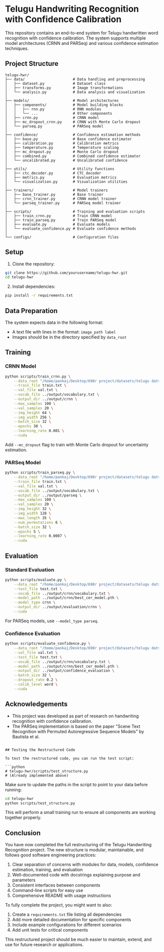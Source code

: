 # Telugu Handwriting Recognition with Confidence Calibration

This repository contains an end-to-end system for Telugu handwritten word recognition with confidence calibration. The system supports multiple model architectures (CRNN and PARSeq) and various confidence estimation techniques.

## Project Structure

```
telugu-hwr/
├── data/                      # Data handling and preprocessing
│   ├── dataset.py             # Dataset class
│   ├── transforms.py          # Image transformations
│   └── analysis.py            # Data analysis and visualization
│
├── models/                    # Model architectures
│   ├── components/            # Model building blocks
│   │   ├── rnn.py             # RNN modules
│   │   └── ...                # Other components
│   ├── crnn.py                # CRNN model
│   ├── mc_dropout_crnn.py     # CRNN with Monte Carlo dropout
│   └── parseq.py              # PARSeq model
│
├── confidence/                # Confidence estimation methods
│   ├── base.py                # Base confidence estimator
│   ├── calibration.py         # Calibration metrics
│   ├── temperature.py         # Temperature scaling
│   ├── mc_dropout.py          # Monte Carlo dropout
│   ├── combined.py            # Combined confidence estimator
│   └── uncalibrated.py        # Uncalibrated confidence
│
├── utils/                     # Utility functions
│   ├── ctc_decoder.py         # CTC decoder
│   ├── metrics.py             # Evaluation metrics
│   └── visualization.py       # Visualization utilities
│
├── trainers/                  # Model trainers
│   ├── base_trainer.py        # Base trainer
│   ├── crnn_trainer.py        # CRNN model trainer
│   └── parseq_trainer.py      # PARSeq model trainer
│
├── scripts/                   # Training and evaluation scripts
│   ├── train_crnn.py          # Train CRNN model
│   ├── train_parseq.py        # Train PARSeq model
│   ├── evaluate.py            # Evaluate models
│   └── evaluate_confidence.py # Evaluate confidence methods
│
└── configs/                   # Configuration files
```

## Setup

1. Clone the repository:
```bash
git clone https://github.com/yourusername/telugu-hwr.git
cd telugu-hwr
```

2. Install dependencies:
```bash
pip install -r requirements.txt
```

## Data Preparation

The system expects data in the following format:

- A text file with lines in the format: `image_path label`
- Images should be in the directory specified by `data_root`

## Training

### CRNN Model

```bash
python scripts/train_crnn.py \
    --data_root "/home/pankaj/Desktop/698r project/datasets/telugu datset" \
    --train_file train.txt \
    --val_file val.txt \
    --vocab_file ../output/vocabulary.txt \
    --output_dir ../output/crnn \
    --max_samples 100 \
    --val_samples 20 \
    --img_height 64 \
    --img_width 256 \
    --batch_size 32 \
    --epochs 30 \
    --learning_rate 0.001 \
    --cuda
```

Add `--mc_dropout` flag to train with Monte Carlo dropout for uncertainty estimation.

### PARSeq Model

```bash
python scripts/train_parseq.py \
    --data_root "/home/pankaj/Desktop/698r project/datasets/telugu datset" \
    --train_file train.txt \
    --val_file val.txt \
    --vocab_file ../output/vocabulary.txt \
    --output_dir ../output/parseq \
    --max_samples 100 \
    --val_samples 20 \
    --img_height 32 \
    --img_width 128 \
    --max_length 35 \
    --num_permutations 6 \
    --batch_size 32 \
    --epochs 5 \
    --learning_rate 0.0007 \
    --cuda
```

## Evaluation

### Standard Evaluation

```bash
python scripts/evaluate.py \
    --data_root "/home/pankaj/Desktop/698r project/datasets/telugu datset" \
    --test_file test.txt \
    --vocab_file ../output/crnn/vocabulary.txt \
    --model_path ../output/crnn/best_cer_model.pth \
    --model_type crnn \
    --output_dir ../output/evaluation/crnn \
    --cuda
```

For PARSeq models, use `--model_type parseq`.

### Confidence Evaluation

```bash
python scripts/evaluate_confidence.py \
    --data_root "/home/pankaj/Desktop/698r project/datasets/telugu datset" \
    --val_file val.txt \
    --test_file test.txt \
    --vocab_file ../output/crnn/vocabulary.txt \
    --model_path ../output/crnn/best_cer_model.pth \
    --output_dir ../output/confidence_evaluation \
    --batch_size 32 \
    --dropout_rate 0.2 \
    --calib_level word \
    --cuda
```

## Acknowledgements

- This project was developed as part of research on handwriting recognition with confidence calibration.
- The PARSeq implementation is based on the paper "Scene Text Recognition with Permuted Autoregressive Sequence Models" by Bautista et al.
```

## Testing the Restructured Code

To test the restructured code, you can run the test script:

```python
# telugu-hwr/scripts/test_structure.py
# (Already implemented above)
```

Make sure to update the paths in the script to point to your data before running:

```bash
cd telugu-hwr
python scripts/test_structure.py
```

This will perform a small training run to ensure all components are working together properly.

## Conclusion

You have now completed the full restructuring of the Telugu Handwriting Recognition project. The new structure is modular, maintainable, and follows good software engineering practices:

1. Clear separation of concerns with modules for data, models, confidence estimation, training, and evaluation
2. Well-documented code with docstrings explaining purpose and parameters
3. Consistent interfaces between components
4. Command-line scripts for easy use
5. Comprehensive README with usage instructions

To fully complete the project, you might want to also:

1. Create a `requirements.txt` file listing all dependencies
2. Add more detailed documentation for specific components
3. Include example configurations for different scenarios
4. Add unit tests for critical components

This restructured project should be much easier to maintain, extend, and use for future research or applications.

